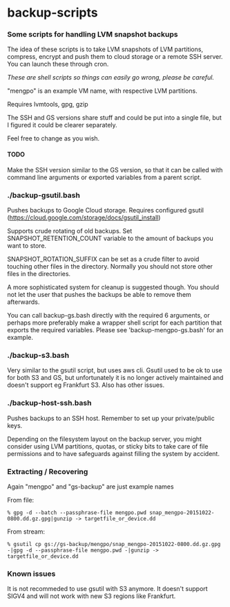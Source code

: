 # backup-scripts

### Some scripts for handling LVM snapshot backups

The idea of these scripts is to take LVM snapshots of LVM partitions,
compress, encrypt and push them to cloud storage or a remote SSH server.
You can launch these through cron.

*These are shell scripts so things can easily go wrong, please
be careful.*

"mengpo" is an example VM name, with respective LVM partitions.

Requires lvmtools, gpg, gzip

The SSH and GS versions share stuff and could be put into
a single file, but I figured it could be clearer separately.

Feel free to change as you wish.

#### TODO ###

Make the SSH version similar to the GS version, so that
it can be called with command line arguments or exported
variables from a parent script.

### ./backup-gsutil.bash

Pushes backups to Google Cloud storage.
Requires configured gsutil (https://cloud.google.com/storage/docs/gsutil_install)

Supports crude rotating of old backups. Set SNAPSHOT_RETENTION_COUNT variable
to the amount of backups you want to store.

SNAPSHOT_ROTATION_SUFFIX can be set as a crude filter to avoid touching other
files in the directory. Normally you should not store other files in the
directories.

A more sophisticated system for cleanup is suggested though. You should not let
the user that pushes the backups be able to remove them afterwards.

You can call backup-gs.bash directly with the required 6 arguments, or perhaps
more preferably make a wrapper shell script for each partition that exports
the required variables. Please see 'backup-mengpo-gs.bash' for an example.

### ./backup-s3.bash

Very similar to the gsutil script, but uses aws cli. Gsutil used to be ok
to use for both S3 and GS, but unfortunately it is no longer actively
maintained and doesn't support eg Frankfurt S3. Also has other issues.

### ./backup-host-ssh.bash

Pushes backups to an SSH host. Remember to set up your private/public keys.

Depending on the filesystem layout on the backup server, you might consider
using LVM partitions, quotas, or sticky bits to take care of file permissions
and to have safeguards against filling the system by accident.

### Extracting / Recovering

Again "mengpo" and "gs-backup" are just example names

From file:

```
% gpg -d --batch --passphrase-file mengpo.pwd snap_mengpo-20151022-0800.dd.gz.gpg|gunzip -> targetfile_or_device.dd
```

From stream:

```
% gsutil cp gs://gs-backup/mengpo/snap_mengpo-20151022-0800.dd.gz.gpg -|gpg -d --passphrase-file mengpo.pwd -|gunzip -> targetfile_or_device.dd
```

### Known issues

It is not recommeded to use gsutil with S3 anymore. It doesn't support
SIGV4 and will not work with new S3 regions like Frankfurt.
